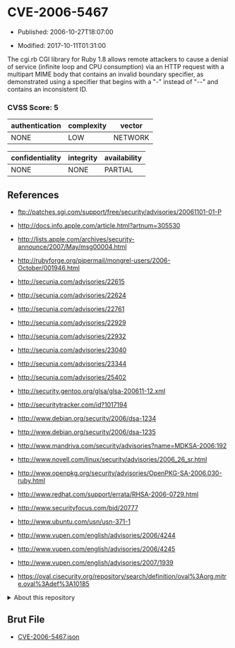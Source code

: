 # CVE-2006-5467

- Published: 2006-10-27T18:07:00

- Modified: 2017-10-11T01:31:00

The cgi.rb CGI library for Ruby 1.8 allows remote attackers to cause a denial of service (infinite loop and CPU consumption) via an HTTP request with a multipart MIME body that contains an invalid boundary specifier, as demonstrated using a specifier that begins with a "-" instead of "--" and contains an inconsistent ID.

### CVSS Score: **5**

| authentication | complexity | vector |
| --- | --- | --- |
| NONE | LOW | NETWORK |

| confidentiality | integrity | availability |
| --- | --- | --- |
| NONE | NONE | PARTIAL |

## References

* ftp://patches.sgi.com/support/free/security/advisories/20061101-01-P

* http://docs.info.apple.com/article.html?artnum=305530

* http://lists.apple.com/archives/security-announce/2007/May/msg00004.html

* http://rubyforge.org/pipermail/mongrel-users/2006-October/001946.html

* http://secunia.com/advisories/22615

* http://secunia.com/advisories/22624

* http://secunia.com/advisories/22761

* http://secunia.com/advisories/22929

* http://secunia.com/advisories/22932

* http://secunia.com/advisories/23040

* http://secunia.com/advisories/23344

* http://secunia.com/advisories/25402

* http://security.gentoo.org/glsa/glsa-200611-12.xml

* http://securitytracker.com/id?1017194

* http://www.debian.org/security/2006/dsa-1234

* http://www.debian.org/security/2006/dsa-1235

* http://www.mandriva.com/security/advisories?name=MDKSA-2006:192

* http://www.novell.com/linux/security/advisories/2006_26_sr.html

* http://www.openpkg.org/security/advisories/OpenPKG-SA-2006.030-ruby.html

* http://www.redhat.com/support/errata/RHSA-2006-0729.html

* http://www.securityfocus.com/bid/20777

* http://www.ubuntu.com/usn/usn-371-1

* http://www.vupen.com/english/advisories/2006/4244

* http://www.vupen.com/english/advisories/2006/4245

* http://www.vupen.com/english/advisories/2007/1939

* https://oval.cisecurity.org/repository/search/definition/oval%3Aorg.mitre.oval%3Adef%3A10185

<details>
<summary>About this repository</summary> 

  This repository is part of the project [Live Hack CVE](https://github.com/Live-Hack-CVE). Main website can be found [www.live-hack.org](https://www.live-hack.org) 
  
  Made by [Sn0wAlice](https://github.com/Sn0wAlice) for the people that care about security and need to have a feed of the latest CVEs. Hope you enjoy it, don't forget to star the repo and follow me on [Twitter](https://twitter.com/Sn0wAlice) and [Github](https://github.com/Sn0wAlice). And that is my [personnal website](https://www.alice-snow.me/)

  - [Home Page](https://github.com/Live-Hack-CVE)
  - [Framework](https://github.com/Live-Hack-CVE/cve-framework)
  - [CVE database](https://github.com/Live-Hack-CVE/full_database)
  - [Changelog](https://github.com/Live-Hack-CVE/Changelog)
</details>

## Brut File

* [CVE-2006-5467.json](https://raw.githubusercontent.com/Live-Hack-CVE/full_database/main/cves/2006/CVE-2006-5467.json)

